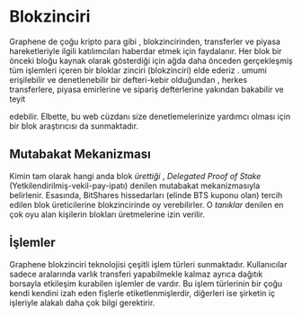 # Blokzinciri

Graphene de çoğu kripto para gibi , blokzincirinden, transferler ve piyasa 
hareketleriyle ilgili katılımcıları haberdar  etmek için faydalanır.
Her blok bir önceki bloğu kaynak olarak gösterdiği için ağda daha önceden 
gerçekleşmiş tüm işlemleri içeren bir bloklar zinciri (blokzinciri) elde ederiz . 
umumi  erişilebilir ve denetlenebilir bir defteri-kebir olduğundan , herkes 
transferlere, piyasa emirlerine ve sipariş defterlerine yakından  bakabilir ve teyit

edebilir. Elbette, bu web cüzdanı size denetlemelerinize yardımcı olması için bir blok 
araştırıcısı da sunmaktadır.

## Mutabakat Mekanizması

Kimin tam olarak hangi anda blok *ürettiği* , *Delegated Proof of Stake* 
(Yetkilendirilmiş-vekil-pay-ipatı) denilen mutabakat mekanizmasıyla belirlenir. 
Esasında, BitShares hissedarları (elinde BTS kuponu olan)  tercih edilen blok 
üreticilerine blokzincirinde oy verebilirler. O *tanıklar* denilen en çok oyu alan 
kişilerin blokları üretmelerine izin verilir.

## İşlemler

Graphene blokzinciri teknolojisi çeşitli işlem türleri sunmaktadır.   Kullanıcılar sadece 
aralarında varlık transferi yapabilmekle  kalmaz ayrıca dağıtık borsayla etkileşim 
kurabilen işlemler de vardır. Bu işlem türlerinin bir çoğu kendi kendini izah eden 
fişlerle etiketlenmişlerdir, diğerleri ise şirketin iç işleriyle alakalı daha çok bilgi 
gerektirir.